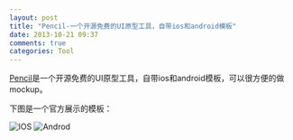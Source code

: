 ```yaml
---
layout: post
title: "Pencil-一个开源免费的UI原型工具，自带ios和android模板"
date: 2013-10-21 09:37
comments: true
categories: Tool
---
```


[Pencil](http://pencil.evolus.vn/)是一个开源免费的UI原型工具，自带ios和android模板，可以很方便的做mockup。

下图是一个官方展示的模板：

![IOS](http://pencil.evolus.vn/images/stencils/ios-hifi.png)  ![Androd](http://pencil.evolus.vn/images/stencils/android4.png)
